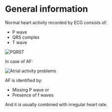 # General information

Normal heart activity recorded by ECG consists of:
- P wave
- QRS complex
- T wave

![PQRST](http://www.firstaidforfree.com/wp-content/uploads/2017/02/PQRST.png)

In case of AF:

![Atrial activity problems](https://5minuteconsult.com/data/GbosContainer/49/m_F1793-027-010.gif)

AF is identified by:

- Missing P wave or
- Presence of f waves

And it is usually combined with irregular heart rate.